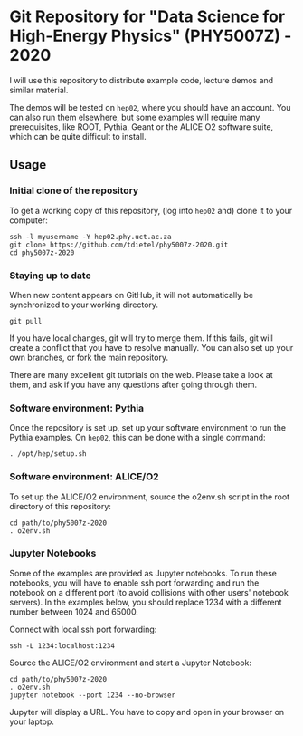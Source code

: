 
Git Repository for "Data Science for High-Energy Physics" (PHY5007Z) - 2020
===========================================================================

I will use this repository to distribute example code, lecture demos and
similar material.

The demos will be tested on `hep02`, where you should have an account. You
can also run them elsewhere, but some examples will require many prerequisites,
like ROOT, Pythia, Geant or the ALICE O2 software suite, which can be quite
difficult to install.

Usage
-----

### Initial clone of the repository

To get a working copy of this repository, (log into `hep02` and) clone it
to your computer:
```
ssh -l myusername -Y hep02.phy.uct.ac.za
git clone https://github.com/tdietel/phy5007z-2020.git
cd phy5007z-2020
```

### Staying up to date

When new content appears on GitHub, it will not automatically be synchronized
to your working directory.
```
git pull
```

If you have local changes, git will try to merge them. If this fails, git will
create a conflict that you have to resolve manually. You can also set up your
own branches, or fork the main repository.

There are many excellent git tutorials on the web. Please take a look at them,
and ask if you have any questions after going through them.

### Software environment: Pythia

Once the repository is set up, set up your software environment to run the
Pythia examples. On `hep02`, this can be done with a single command:
```
. /opt/hep/setup.sh
```

### Software environment: ALICE/O2

To set up the ALICE/O2 environment, source the o2env.sh script in the root
directory of this repository:
```
cd path/to/phy5007z-2020
. o2env.sh
```

### Jupyter Notebooks

Some of the examples are provided as Jupyter notebooks. To run these notebooks,
you will have to enable ssh port forwarding and run the notebook on a different
port (to avoid collisions with other users' notebook servers). In the examples
below, you should replace 1234 with a different number between 1024 and 65000.

Connect with local ssh port forwarding:
```
ssh -L 1234:localhost:1234
```

Source the ALICE/O2 environment and start a Jupyter Notebook:
```
cd path/to/phy5007z-2020
. o2env.sh
jupyter notebook --port 1234 --no-browser
```

Jupyter will display a URL. You have to copy and open in your browser on your
laptop.
